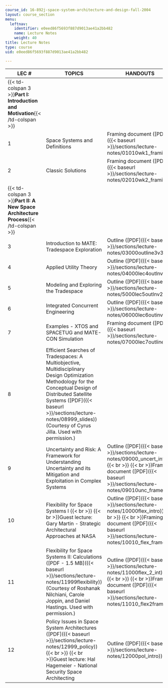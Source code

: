 ```yaml
---
course_id: 16-892j-space-system-architecture-and-design-fall-2004
layout: course_section
menu:
  leftnav:
    identifier: e0eed86f5693f887d9013ae41a2bb482
    name: Lecture Notes
    weight: 40
title: Lecture Notes
type: course
uid: e0eed86f5693f887d9013ae41a2bb482

---
```


| LEC # | TOPICS | HANDOUTS |
| --- | --- | --- |
| {{< td-colspan 3 >}}**Part I: Introduction and Motivation**{{< /td-colspan >}} |||
| 1 | Space Systems and Definitions | Framing document ([PDF]({{< baseurl >}}/sections/lecture-notes/01010wk1_framing)) |
| 2 | Classic Solutions | Framing document ([PDF]({{< baseurl >}}/sections/lecture-notes/02010wk2_framing)) |
| {{< td-colspan 3 >}}**Part II: A New Space Architecture Process**{{< /td-colspan >}} |||
| 3 | Introduction to MATE: Tradespace Exploration | Outline ([PDF]({{< baseurl >}}/sections/lecture-notes/03000outline3v3)) |
| 4 | Applied Utility Theory | Outline ([PDF]({{< baseurl >}}/sections/lecture-notes/04000lec4outlnv3)) |
| 5 | Modeling and Exploring the Tradespace | Outline ([PDF]({{< baseurl >}}/sections/lecture-notes/5000lec5outlnv2)) |
| 6 | Integrated Concurrent Engineering | Outline ([PDF]({{< baseurl >}}/sections/lecture-notes/06000lec6outinv3)) |
| 7 | Examples - XTOS and SPACETUG and MATE-CON Simulation | Framing document ([PDF]({{< baseurl >}}/sections/lecture-notes/07000lec7outline)) |
| 8 | Efficient Searches of Tradespaces: A Multiobjective, Multidisciplinary Design Optimization Methodology for the Conceptual Design of Distributed Satellite Systems ([PDF]({{< baseurl >}}/sections/lecture-notes/08999_slides)) (Courtesy of Cyrus Jilla. Used with permission.) | &nbsp; |
| 9 | Uncertainty and Risk: A Framework for Understanding Uncertainty and its Mitigation and Exploitation in Complex Systems | Outline ([PDF]({{< baseurl >}}/sections/lecture-notes/09000_uncert_int))  {{< br >}}  {{< br >}}Framing document ([PDF]({{< baseurl >}}/sections/lecture-notes/09010unc_framev2)) |
| 10 | Flexibility for Space Systems I  {{< br >}}  {{< br >}}Guest lecture: Gary Martin - Strategic Architectural Approaches at NASA | Outline ([PDF]({{< baseurl >}}/sections/lecture-notes/10000flex_intro))  {{< br >}}  {{< br >}}Framing document ([PDF]({{< baseurl >}}/sections/lecture-notes/10010_flex_frame)) |
| 11 | Flexibility for Space Systems II: Calculations ([PDF - 1.5 MB]({{< baseurl >}}/sections/lecture-notes/11999flexibility)) (Courtesy of Roshanak Nilchiani, Carole Joppin, and Daniel Hastings. Used with permission.) | Outline ([PDF]({{< baseurl >}}/sections/lecture-notes/11000flex_2_int))  {{< br >}}  {{< br >}}Framing document ([PDF]({{< baseurl >}}/sections/lecture-notes/11010_flex2frame)) |
| 12 | Policy Issues in Space System Architectures ([PDF]({{< baseurl >}}/sections/lecture-notes/12999_policy))  {{< br >}}  {{< br >}}Guest lecture: Hal Hagemeier - National Security Space Architecting | Outline ([PDF]({{< baseurl >}}/sections/lecture-notes/12000pol_intro))